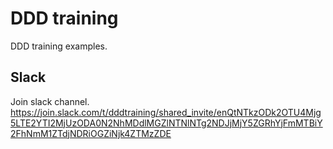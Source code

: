 # DDD training

DDD training examples.

## Slack

Join slack channel.
https://join.slack.com/t/dddtraining/shared_invite/enQtNTkzODk2OTU4Mjg5LTE2YTI2MjUzODA0N2NhMDdlMGZlNTNlNTg2NDJjMjY5ZGRhYjFmMTBiY2FhNmM1ZTdjNDRiOGZiNjk4ZTMzZDE